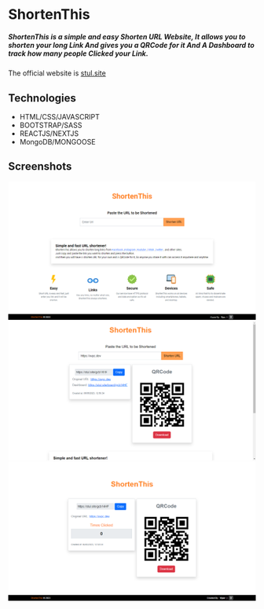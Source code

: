 # ShortenThis

##### ShortenThis is a simple and easy Shorten URL Website, It allows you to shorten your long Link And gives you a QRCode for it And A Dashboard to track how many people Clicked your Link.


The official website is [stul.site](https://stul.site)

## Technologies
- HTML/CSS/JAVASCRIPT
- BOOTSTRAP/SASS
- REACTJS/NEXTJS
- MongoDB/MONGOOSE

## Screenshots

![Site1 Image](./public/images/siteimgs/site1.png)
![Site2 Image](./public/images/siteimgs/site2.png)
![Site3 Image](./public/images/siteimgs/site3.png)